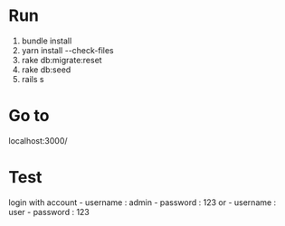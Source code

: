 # Run

1. bundle install
2. yarn install --check-files
3. rake db:migrate:reset
4. rake db:seed
5. rails s

# Go to
localhost:3000/

# Test
login with account 
    - username : admin
    - password : 123
or 
    - username : user
    - password : 123


